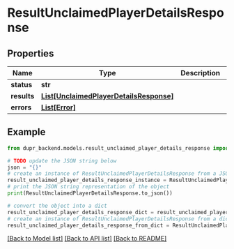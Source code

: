 # ResultUnclaimedPlayerDetailsResponse


## Properties

Name | Type | Description | Notes
------------ | ------------- | ------------- | -------------
**status** | **str** |  | 
**results** | [**List[UnclaimedPlayerDetailsResponse]**](UnclaimedPlayerDetailsResponse.md) |  | 
**errors** | [**List[Error]**](Error.md) |  | 

## Example

```python
from dupr_backend.models.result_unclaimed_player_details_response import ResultUnclaimedPlayerDetailsResponse

# TODO update the JSON string below
json = "{}"
# create an instance of ResultUnclaimedPlayerDetailsResponse from a JSON string
result_unclaimed_player_details_response_instance = ResultUnclaimedPlayerDetailsResponse.from_json(json)
# print the JSON string representation of the object
print(ResultUnclaimedPlayerDetailsResponse.to_json())

# convert the object into a dict
result_unclaimed_player_details_response_dict = result_unclaimed_player_details_response_instance.to_dict()
# create an instance of ResultUnclaimedPlayerDetailsResponse from a dict
result_unclaimed_player_details_response_from_dict = ResultUnclaimedPlayerDetailsResponse.from_dict(result_unclaimed_player_details_response_dict)
```
[[Back to Model list]](../README.md#documentation-for-models) [[Back to API list]](../README.md#documentation-for-api-endpoints) [[Back to README]](../README.md)



